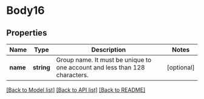 # Body16

## Properties
Name | Type | Description | Notes
------------ | ------------- | ------------- | -------------
**name** | **string** | Group name. It must be unique to one account and less than 128 characters. | [optional] 

[[Back to Model list]](../README.md#documentation-for-models) [[Back to API list]](../README.md#documentation-for-api-endpoints) [[Back to README]](../README.md)



